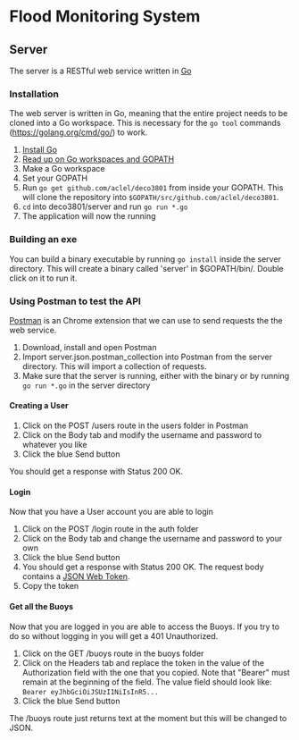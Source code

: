 # Flood Monitoring System

## Server

The server is a RESTful web service written in [Go](https://golang.org/)

### Installation

The web server is written in Go, meaning that the entire project needs to be cloned into a Go workspace. This is necessary for the `go tool` commands (https://golang.org/cmd/go/) to work.

1. [Install Go](https://golang.org/doc/install) 
2. [Read up on Go workspaces and GOPATH](https://golang.org/doc/code.html)
3. Make a Go workspace
4. Set your GOPATH
5. Run `go get github.com/aclel/deco3801` from inside your GOPATH. This will clone the repository into `$GOPATH/src/github.com/aclel/deco3801`.
6. `cd` into deco3801/server and run `go run *.go`  
7. The application will now the running

### Building an exe

You can build a binary executable by running `go install` inside the server directory. This will create a binary called 'server' in $GOPATH/bin/. Double click on it to run it.


### Using Postman to test the API

[Postman](https://chrome.google.com/webstore/detail/postman/fhbjgbiflinjbdggehcddcbncdddomop?hl=en) is an Chrome extension that we can use to send requests the the web service.

1. Download, install and open Postman
2. Import server.json.postman_collection into Postman from the server directory. This will import a collection of requests.
3. Make sure that the server is running, either with the binary or by running `go run *.go` in the server directory

#### Creating a User

1. Click on the POST /users route in the users folder in Postman
2. Click on the Body tab and modify the username and password to whatever you like
3. Click the blue Send button

You should get a response with Status 200 OK.

#### Login

Now that you have a User account you are able to login

1. Click on the POST /login route in the auth folder
2. Click on the Body tab and change the username and password to your own
3. Click the blue Send button
4. You should get a response with Status 200 OK. The request body contains a [JSON Web Token](http://jwt.io/).
4. Copy the token 

#### Get all the Buoys

Now that you are logged in you are able to access the Buoys. If you try to do so without logging in you will get a 401 Unauthorized.

1. Click on the GET /buoys route in the buoys folder
2. Click on the Headers tab and replace the token in the value of the Authorization field with the one that you copied. Note that "Bearer" must remain at the beginning of the field. The value field should look like: `Bearer eyJhbGciOiJSUzI1NiIsInR5...`
3. Click the blue Send button

The /buoys route just returns text at the moment but this will be changed to JSON.


